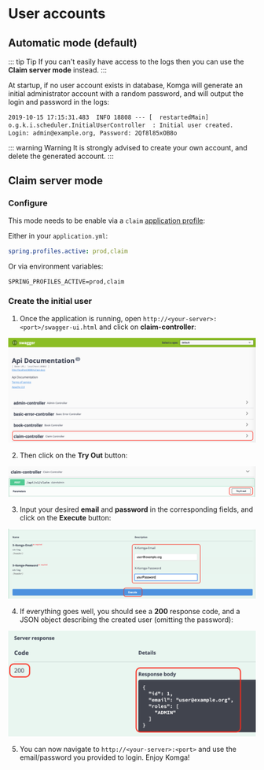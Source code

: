 # User accounts

## Automatic mode (default)

::: tip Tip
If you can't easily have access to the logs then you can use the **Claim server mode** instead.
:::

At startup, if no user account exists in database, Komga will generate an initial administrator account with a random password, and will output the login and password in the logs:

```
2019-10-15 17:15:31.483  INFO 18808 --- [  restartedMain] o.g.k.i.scheduler.InitialUserController  : Initial user created. Login: admin@example.org, Password: 2Qf8l85xOB8o
```

::: warning Warning
It is strongly advised to create your own account, and delete the generated account.
:::

## Claim server mode

### Configure

This mode needs to be enable via a `claim` [application profile](/configuration/#spring-profiles-active-spring-profiles-active-prod):

Either in your `application.yml`:
```yaml
spring.profiles.active: prod,claim
```

Or via environment variables:
```
SPRING_PROFILES_ACTIVE=prod,claim
```

### Create the initial user

1. Once the application is running, open `http://<your-server>:<port>/swagger-ui.html` and click on **claim-controller**:

![claim-1](/assets/media/claim-1.png)

2. Then click on the **Try Out** button:

![claim-2](/assets/media/claim-2.png)

3. Input your desired **email** and **password** in the corresponding fields, and click on the **Execute** button:

![claim-3](/assets/media/claim-3.png)

4. If everything goes well, you should see a **200** response code, and a JSON object describing the created user (omitting the password):

![claim-4](/assets/media/claim-4.png)

5. You can now navigate to `http://<your-server>:<port>` and use the email/password you provided to login. Enjoy Komga!